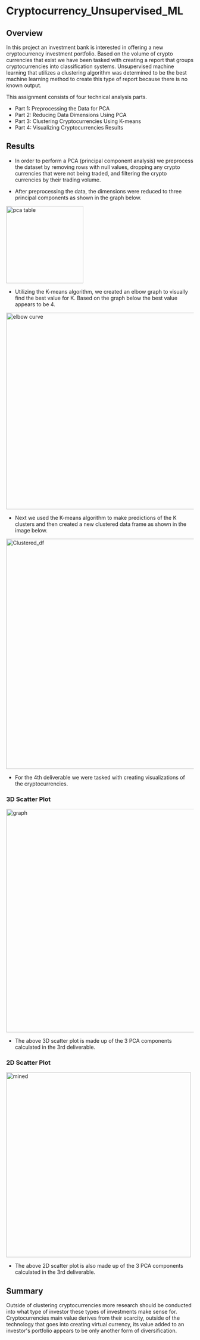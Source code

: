 # Cryptocurrency_Unsupervised_ML

## Overview

In this project an investment bank is interested in offering a new cryptocurrency investment portfolio. Based on the volume of crypto currencies that exist we have been tasked with creating a report that groups cryptocurrencies into classification systems. Unsupervised machine learning that utilizes a clustering algorithm was determined to be the best machine learning method to create this type of report because there is no known output. 

This assignment consists of four technical analysis parts.

- Part 1: Preprocessing the Data for PCA
- Part 2: Reducing Data Dimensions Using PCA
- Part 3: Clustering Cryptocurrencies Using K-means
- Part 4: Visualizing Cryptocurrencies Results

## Results

- In order to perform a PCA (principal component analysis) we preprocess the dataset by removing rows with null values, dropping any crypto currencies that were not being traded, and filtering the crypto currencies by their trading volume. 

- After preprocessing the data, the dimensions were reduced to three principal components as shown in the graph below.

<img width="207" alt="pca table" src="https://user-images.githubusercontent.com/112028534/214973596-f47daab8-fe75-439c-a708-c6e7ed2acc23.png">

- Utilizing the K-means algorithm, we created an elbow graph to visually find the best value for K. Based on the graph below the best value appears to be 4.

<img width="527" alt="elbow curve" src="https://user-images.githubusercontent.com/112028534/214971190-05e8c26c-bfbc-45a0-a8fc-28d90cebd274.png">

- Next we used the K-means algorithm to make predictions of the K clusters and then created a new clustered data frame as shown in the image below.

<img width="617" alt="Clustered_df" src="https://user-images.githubusercontent.com/112028534/214974733-e6b40c7b-efde-4960-9dbc-e196b8d98a66.png">

- For the 4th deliverable we were tasked with creating visualizations of the cryptocurrencies.

### 3D Scatter Plot

<img width="599" alt="graph" src="https://user-images.githubusercontent.com/112028534/214971215-2b83d450-22fc-4ea2-891a-18bc0698b533.png">

- The above 3D scatter plot is made up of the 3 PCA components calculated in the 3rd deliverable.

### 2D Scatter Plot

<img width="496" alt="mined" src="https://user-images.githubusercontent.com/112028534/214971256-7fe0353a-095e-4d47-959d-2cac85f92578.png">

- The above 2D scatter plot is also made up of the 3 PCA components calculated in the 3rd deliverable.

## Summary

Outside of clustering cryptocurrencies more research should be conducted into what type of investor these types of investments make sense for. Cryptocurrencies main value derives from their scarcity, outside of the technology that goes into creating virtual currency, its value added to an investor's portfolio appears to be only another form of diversification.  
